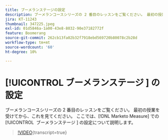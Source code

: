 ```yaml
---
title: ブーメランステージの設定
description: ブーメランコースシリーズの 2 番目のレッスンをご覧ください。 最初の授業を受けてから、これを見てください。 ここでは、 [!DNL Marketo Measure] でのブーメランステージの設定について説明します。
jira: KT-11243
thumbnail: 347225.jpeg
exl-id: 01d5846a-1a00-43e8-8032-90e37182772f
feature: Boomerang
source-git-commit: 262cb13fa02b32f7918ebd569720b80078c2b28d
workflow-type: tm+mt
source-wordcount: '60'
ht-degree: 10%

---
```


# [!UICONTROL &#x200B; ブーメランステージ &#x200B;] の設定

ブーメランコースシリーズの 2 番目のレッスンをご覧ください。 最初の授業を受けてから、これを見てください。 ここでは、[!DNL Marketo Measure] での [!UICONTROL &#x200B; ブーメランステージ &#x200B;] の設定について説明します。

>[!VIDEO](https://video.tv.adobe.com/v/3431592/?learn=on&captions=jpn){transcript=true}
